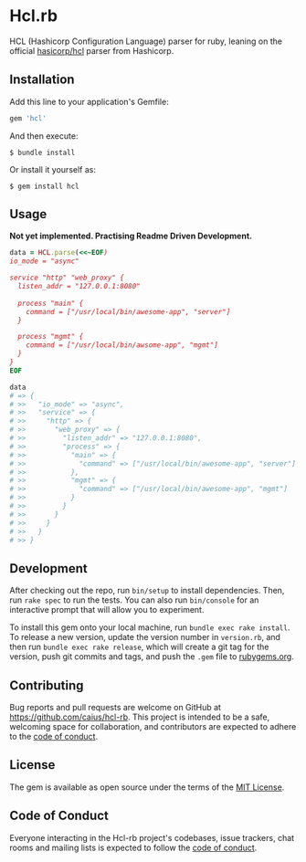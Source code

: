 # Hcl.rb

HCL (Hashicorp Configuration Language) parser for ruby, leaning on the official [hasicorp/hcl][hcl] parser from Hashicorp.

[hcl]: https://github.com/hashicorp/hcl

## Installation

Add this line to your application's Gemfile:

```ruby
gem 'hcl'
```

And then execute:

```shell
$ bundle install
```

Or install it yourself as:

```shell
$ gem install hcl
```

## Usage

**Not yet implemented. Practising Readme Driven Development.**

```ruby
data = HCL.parse(<<~EOF)
io_mode = "async"

service "http" "web_proxy" {
  listen_addr = "127.0.0.1:8080"
  
  process "main" {
    command = ["/usr/local/bin/awesome-app", "server"]
  }

  process "mgmt" {
    command = ["/usr/local/bin/awsome-app", "mgmt"]
  }
}
EOF

data
# => {
# >>   "io_mode" => "async",
# >>   "service" => {
# >>     "http" => {
# >>       "web_proxy" => {
# >>         "listen_addr" => "127.0.0.1:8080",
# >>         "process" => {
# >>           "main" => {
# >>             "command" => ["/usr/local/bin/awesome-app", "server"]
# >>           },
# >>           "mgmt" => {
# >>             "command" => ["/usr/local/bin/awesome-app", "mgmt"]
# >>           }
# >>         }
# >>       }
# >>     }
# >>   }
# >> }
```

## Development

After checking out the repo, run `bin/setup` to install dependencies. Then, run `rake spec` to run the tests. You can also run `bin/console` for an interactive prompt that will allow you to experiment.

To install this gem onto your local machine, run `bundle exec rake install`. To release a new version, update the version number in `version.rb`, and then run `bundle exec rake release`, which will create a git tag for the version, push git commits and tags, and push the `.gem` file to [rubygems.org](https://rubygems.org).

## Contributing

Bug reports and pull requests are welcome on GitHub at https://github.com/caius/hcl-rb. This project is intended to be a safe, welcoming space for collaboration, and contributors are expected to adhere to the [code of conduct](https://github.com/caius/hcl-rb/blob/main/CODE_OF_CONDUCT.md).


## License

The gem is available as open source under the terms of the [MIT License](https://opensource.org/licenses/MIT).

## Code of Conduct

Everyone interacting in the Hcl-rb project's codebases, issue trackers, chat rooms and mailing lists is expected to follow the [code of conduct](https://github.com/caius/hcl-rb/blob/main/CODE_OF_CONDUCT.md).
